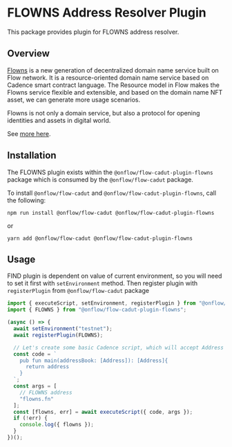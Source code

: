 # FLOWNS Address Resolver Plugin

This package provides plugin for FLOWNS address resolver.

## Overview

[Flowns](https://www.flowns.org/) is a new generation of decentralized domain name service built on Flow network. It is a resource-oriented domain name service based on Cadence smart contract language. The Resource model in Flow makes the Flowns service flexible and extensible, and based on the domain name NFT asset, we can generate more usage scenarios.

Flowns is not only a domain service, but also a protocol for opening identities and assets in digital world.

See [more here](https://www.flowns.org/).

## Installation

The FLOWNS plugin exists within the `@onflow/flow-cadut-plugin-flowns` package which is consumed by the `@onflow/flow-cadut` package.

To install `@onflow/flow-cadut` and `@onflow/flow-cadut-plugin-flowns`, call the following:

```shell
npm run install @onflow/flow-cadut @onflow/flow-cadut-plugin-flowns
```

or

```shell
yarn add @onflow/flow-cadut @onflow/flow-cadut-plugin-flowns
```

## Usage

FIND plugin is dependent on value of current environment, so you will need to set it first with `setEnvironment` method.
Then register plugin with `registerPlugin` from `@onflow/flow-cadut` package

```javascript
import { executeScript, setEnvironment, registerPlugin } from "@onflow/flow-cadut";
import { FLOWNS } from "@onflow/flow-cadut-plugin-flowns";

(async () => {
  await setEnvironment("testnet");
  await registerPlugin(FLOWNS);

  // Let's create some basic Cadence script, which will accept Address argument and return it's value
  const code = `
    pub fun main(addressBook: [Address]): [Address]{
      return address
    }
  `;
  const args = [
    // FLOWNS address
    "flowns.fn"
  ];
  const [flowns, err] = await executeScript({ code, args });
  if (!err) {
    console.log({ flowns });
  }
})();
```
